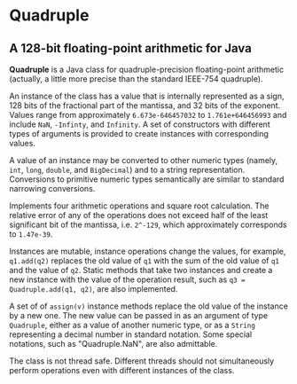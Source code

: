 # Quadruple
## A 128-bit floating-point arithmetic for Java

**Quadruple** is a Java class for quadruple-precision floating-point arithmetic
(actually, a little more precise than the standard IEEE-754 quadruple).

An instance of the class has a value that is internally represented as a sign,
128 bits of the fractional part of the mantissa, and 32 bits of the exponent.
Values range from approximately `6.673e-646457032` to `1.761e+646456993`
and include `NaN`, `-Infinty`, and `Infinity`. 
A set of constructors with different types of arguments is provided 
to create instances with corresponding values. 

A value of an instance may be converted to other numeric types 
(namely, `int`, `long`, `double`, and `BigDecimal`) and 
to a string representation. Conversions to primitive numeric types 
semantically are similar to standard narrowing conversions. 

Implements four arithmetic operations and square root calculation.
The relative error of any of the operations does not exceed half of the least significant
bit of the mantissa, i.e. `2^-129`, which approximately corresponds to `1.47e-39`.

Instances are mutable, instance operations change the values, for example, `q1.add(q2)`
replaces the old value of `q1` with the sum of the old value of `q1` and the value of `q2`.
Static methods that take two instances and create a new instance with
the value of the operation result, such as `q3 = Quadruple.add(q1, q2)`,
are also implemented.

A set of of `assign(v)` instance methods replace the old value of the instance
by a new one. The new value can be passed in as an argument of type `Quadruple`,
either as a value of another numeric type, or as a `String` representing a decimal number
in standard notation. Some special notations, such as "Quadruple.NaN", are also admittable.

The class is not thread safe. Different threads should not simultaneously perform
operations even with different instances of the class.
